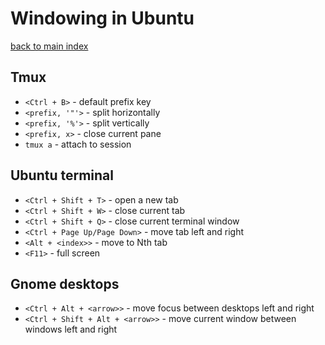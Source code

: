# Windowing in Ubuntu
[back to main index](../README.md)

## Tmux
- `<Ctrl + B>` - default prefix key
- `<prefix, '"'>` - split horizontally
- `<prefix, '%'>` - split vertically
- `<prefix, x>` - close current pane 
- `tmux a` - attach to session


## Ubuntu terminal
- `<Ctrl + Shift + T>` - open a new tab
- `<Ctrl + Shift + W>` - close current tab
- `<Ctrl + Shift + Q>` - close current terminal window 
- `<Ctrl + Page Up/Page Down>` - move tab left and right
- `<Alt + <index>>` - move to Nth tab
- `<F11>` - full screen

## Gnome desktops
- `<Ctrl + Alt + <arrow>>` - move focus between desktops left and right
- `<Ctrl + Shift + Alt + <arrow>>` - move current window between windows left and right 
